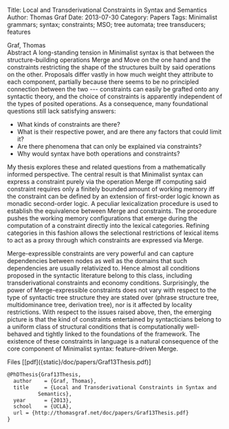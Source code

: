 Title: Local and Transderivational Constraints in Syntax and Semantics
Author: Thomas Graf
Date: 2013-07-30
Category: Papers
Tags: Minimalist grammars; syntax; constraints; MSO; tree automata; tree transducers; features

<div markdown class="authors">
Graf, Thomas
</div>

<div markdown class="abstract">
<span id="abstract-title">Abstract</span>
A long-standing tension in Minimalist syntax is that between the structure-building operations Merge and Move on the one hand and the constraints restricting the shape of the structures built by said operations on the other.
Proposals differ vastly in how much weight they attribute to each component, partially because there seems to be no principled connection between the two --- constraints can easily be grafted onto any syntactic theory, and the choice of constraints is apparently independent of the types of posited operations.
As a consequence, many foundational questions still lack satisfying answers:

- What kinds of constraints are there?
- What is their respective power, and are there any factors that could limit it?
- Are there phenomena that can only be explained via constraints?
- Why would syntax have both operations and constraints?

My thesis explores these and related questions from a mathematically informed perspective.
The central result is that Minimalist syntax can express a constraint purely via the operation Merge iff computing said constraint requires only a finitely bounded amount of working memory iff the constraint can be defined by an extension of first-order logic known as monadic second-order logic.
A peculiar lexicalization procedure is used to establish the equivalence between Merge and constraints.
The procedure pushes the working memory configurations that emerge during the computation of a constraint directly into the lexical categories.
Refining categories in this fashion allows the selectional restrictions of lexical items to act as a proxy through which constraints are expressed via Merge.

Merge-expressible constraints are very powerful and can capture dependencies between nodes as well as the domains that such dependencies are usually relativized to.
Hence almost all conditions proposed in the syntactic literature belong to this class, including transderivational constraints and economy conditions.
Surprisingly, the power of Merge-expressible constraints does not vary with respect to the type of syntactic tree structure they are stated over (phrase structure tree, multidominance tree, derivation tree), nor is it affected by locality restrictions.
With respect to the issues raised above, then, the emerging picture is that the kind of constraints entertained by syntacticians belong to a uniform class of structural conditions that is computationally well-behaved and tightly linked to the foundations of the framework.
The existence of these constraints in language is a natural consequence of the core component of Minimalist syntax: feature-driven Merge.
</div>

<div markdown class="files">
<span id="files-title">Files</span>
[[pdf]({static}/doc/papers/Graf13Thesis.pdf)]
</div>

~~~latex
@PhDThesis{Graf13Thesis,
  author	= {Graf, Thomas},
  title		= {Local and Transderivational Constraints in Syntax and
		  Semantics},
  year		= {2013},
  school	= {UCLA},
  url = {http://thomasgraf.net/doc/papers/Graf13Thesis.pdf}
}
~~~
